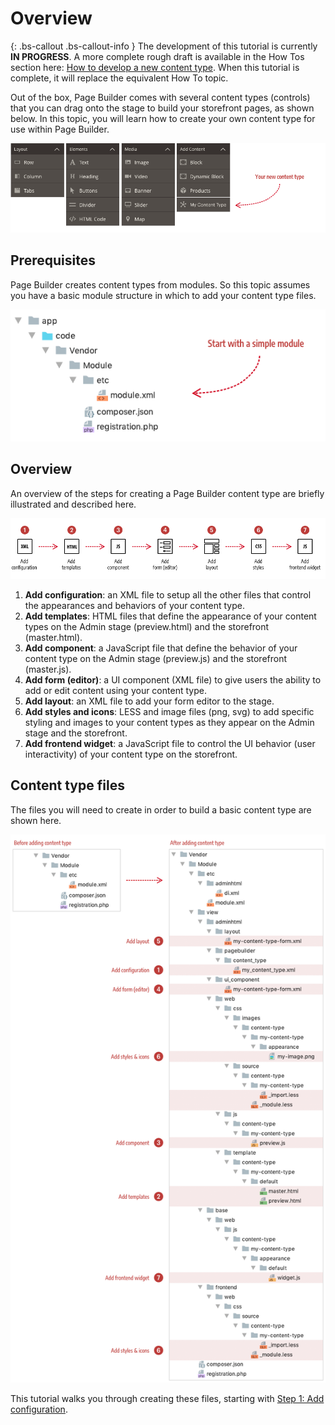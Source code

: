 <!-- {% raw %} -->

# Overview

{: .bs-callout .bs-callout-info }
The development of this tutorial is currently **IN PROGRESS**. A more complete rough draft is available in the How Tos section here: [How to develop a new content type](docs/how-to/how-to-develop-new-content-type.md). When this tutorial is complete, it will replace the equivalent How To topic.

Out of the box, Page Builder comes with several content types (controls) that you can drag onto the stage to build your storefront pages, as shown below. In this topic, you will learn how to create your own content type for use within Page Builder.

![Page Builder Content Types](../images/panel-horizontal.png)

## Prerequisites

Page Builder creates content types from modules. So this topic assumes you have a basic module structure in which to add your content type files.

![Minimum module structure](../images/module-minimum-structure.png)

## Overview

An overview of the steps for creating a Page Builder content type are briefly illustrated and described here.

![Creating Custom Content Types](../images/content-type-overview.png)

1. **Add configuration**: an XML file to setup all the other files that control the appearances and behaviors of your content type.  
2. **Add templates**: HTML files that define the appearance of your content types on the Admin stage (preview.html) and the storefront (master.html).
3. **Add component**: a JavaScript file that define the behavior of your content type on the Admin stage (preview.js) and the storefront (master.js).
4. **Add form (editor)**: a UI component (XML file) to give users the ability to add or edit content using your content type.
5. **Add layout**: an XML file to add your form editor to the stage. 
6. **Add styles and icons**: LESS and image files (png, svg) to add specific styling and images to your content types as they appear on the Admin stage and the storefront. 
7. **Add frontend widget**: a JavaScript file to control the UI behavior (user interactivity) of your content type on the storefront.  

## Content type files

The files you will need to create in order to build a basic content type are shown here.

![Before and after content type](../images/content-type-files.png)

This tutorial walks you through creating these files, starting with [Step 1: Add configuration](step-1-add-configuration.md).


<!-- {% endraw %} -->